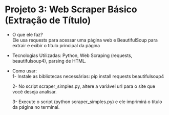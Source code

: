 # Projeto 3: Web Scraper Básico (Extração de Título)

- O que ele faz?
    <br>Ele usa requests para acessar uma página web e BeautifulSoup para extrair e exibir o título principal da página
-  Tecnologias Utilizadas: Python, Web Scraping (requests, beautifulsoup4), parsing de HTML.
- Como usar:
  <br>1- Instale as bibliotecas necessárias: pip install requests beautifulsoup4

  2- No script scraper_simples.py, altere a variável url para o site que você deseja analisar.

  3- Execute o script (python scraper_simples.py) e ele imprimirá o título da página no terminal.
